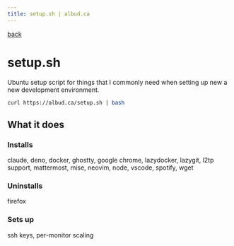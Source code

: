 ```yaml
---
title: setup.sh | albud.ca
---
```


[back](/)

# setup.sh 

Ubuntu setup script for things that I commonly need when setting up new a new development environment.

```bash
curl https://albud.ca/setup.sh | bash
```

## What it does

### Installs
claude, deno, docker, ghostty, google chrome, lazydocker, lazygit, l2tp support, mattermost, mise, neovim, node, vscode, spotify, wget

### Uninstalls
firefox

### Sets up

ssh keys, per-monitor scaling
